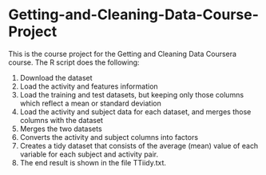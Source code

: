 # Getting-and-Cleaning-Data-Course-Project

This is the course project for the Getting and Cleaning Data Coursera course. The R script does the following:

1) Download the dataset
2) Load the activity and features information
3) Load the training and test datasets, but keeping only those columns which reflect a mean or standard deviation
4) Load the activity and subject data for each dataset, and merges those columns with the dataset
5) Merges the two datasets
6) Converts the activity and subject columns into factors
7) Creates a tidy dataset that consists of the average (mean) value of each variable for each subject and activity pair.
8) The end result is shown in the file TTiidy.txt.
